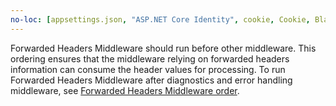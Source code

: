 ```yaml
---
no-loc: [appsettings.json, "ASP.NET Core Identity", cookie, Cookie, Blazor, "Blazor Server", "Blazor WebAssembly", "Identity", "Let's Encrypt", Razor, SignalR]
---
```

Forwarded Headers Middleware should run before other middleware. This ordering ensures that the middleware relying on forwarded headers information can consume the header values for processing. To run Forwarded Headers Middleware after diagnostics and error handling middleware, see [Forwarded Headers Middleware order](xref:host-and-deploy/proxy-load-balancer#fhmo).